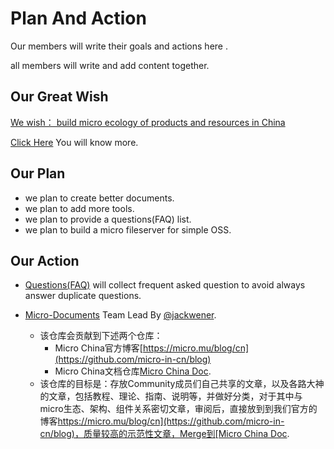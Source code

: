 # Plan And Action

Our members will write their goals and actions here .

all members will write and add content together.

## Our Great Wish

[We wish： build micro ecology of products and resources in China](https://github.com/micro-in-cn/tutorials#%E6%84%BF%E6%99%AF)

[Click Here](https://github.com/micro-in-cn/tutorials#%E6%84%BF%E6%99%AF) You will know more.

## Our Plan 

+ we plan to create better documents.
+ we plan to add more tools.
+ we plan to provide a questions(FAQ) list.
+ we plan to build a micro fileserver for simple OSS.



## Our Action

+ [Questions(FAQ)](https://github.com/micro-in-cn/questions#micro%E9%97%AE%E9%A2%98%E9%9B%86faq) will collect frequent asked question to avoid always answer duplicate questions.

+ [Micro-Documents](https://github.com/micro-community/micro-doc) Team Lead By [@jackwener](https://github.com/jackwener).
  + 该仓库会贡献到下述两个仓库：
    + Micro China官方博客[https://micro.mu/blog/cn](https://github.com/micro-in-cn/blog)
    + Micro China文档仓库[Micro China Doc](https://github.com/micro-in-cn/docs).
  + 该仓库的目标是：存放Community成员们自己共享的文章，以及各路大神的文章，包括教程、理论、指南、说明等，并做好分类，对于其中与micro生态、架构、组件关系密切文章，审阅后，直接放到到我们官方的博客[https://micro.mu/blog/cn](https://github.com/micro-in-cn/blog)，质量较高的示范性文章，Merge到[Micro China Doc](https://github.com/micro-in-cn/docs).
